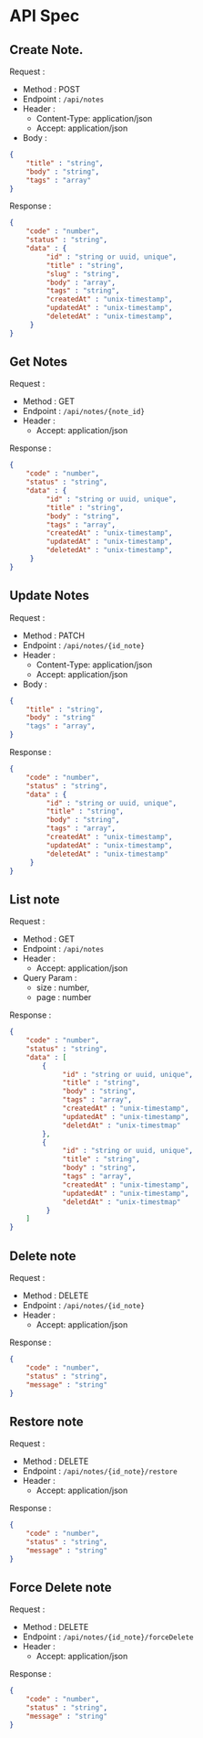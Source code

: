 # API Spec
## Create Note.

Request :
- Method : POST
- Endpoint : `/api/notes`
- Header :
    - Content-Type: application/json
    - Accept: application/json
- Body :

```json 
{
    "title" : "string",
    "body" : "string",
    "tags" : "array"
}
```

Response :

```json 
{
    "code" : "number",
    "status" : "string",
    "data" : {
         "id" : "string or uuid, unique",
         "title" : "string",
         "slug" : "string",
         "body" : "array",
         "tags" : "string",
         "createdAt" : "unix-timestamp",
         "updatedAt" : "unix-timestamp",
         "deletedAt" : "unix-timestamp",
     }
}
```

## Get Notes

Request :
- Method : GET
- Endpoint : `/api/notes/{note_id}`
- Header :
    - Accept: application/json

Response :

```json 
{
    "code" : "number",
    "status" : "string",
    "data" : {
         "id" : "string or uuid, unique",
         "title" : "string",
         "body" : "string",
         "tags" : "array",
         "createdAt" : "unix-timestamp",
         "updatedAt" : "unix-timestamp",
         "deletedAt" : "unix-timestamp",
     }
}
```

## Update Notes

Request :
- Method : PATCH
- Endpoint : `/api/notes/{id_note}`
- Header :
    - Content-Type: application/json
    - Accept: application/json
- Body :

```json 
{
    "title" : "string",
    "body" : "string"
    "tags" : "array",
}
```

Response :

```json 
{
    "code" : "number",
    "status" : "string",
    "data" : {
         "id" : "string or uuid, unique",
         "title" : "string",
         "body" : "string",
         "tags" : "array",
         "createdAt" : "unix-timestamp",
         "updatedAt" : "unix-timestamp",
         "deletedAt" : "unix-timestamp"
     }
}
```

## List note

Request :
- Method : GET
- Endpoint : `/api/notes`
- Header :
    - Accept: application/json
- Query Param :
    - size : number,
    - page : number

Response :

```json 
{
    "code" : "number",
    "status" : "string",
    "data" : [
        {
             "id" : "string or uuid, unique",
             "title" : "string",
             "body" : "string",
             "tags" : "array",
             "createdAt" : "unix-timestamp",
             "updatedAt" : "unix-timestamp",
             "deletdAt" : "unix-timestmap"
        },
        {
             "id" : "string or uuid, unique",
             "title" : "string",
             "body" : "string",
             "tags" : "array",
             "createdAt" : "unix-timestamp",
             "updatedAt" : "unix-timestamp",
             "deletdAt" : "unix-timestmap"
         }
    ]
}
```

## Delete note

Request :
- Method : DELETE
- Endpoint : `/api/notes/{id_note}`
- Header :
    - Accept: application/json

Response :

```json 
{
    "code" : "number",
    "status" : "string",
    "message" : "string"
}
```
## Restore note

Request :
- Method : DELETE
- Endpoint : `/api/notes/{id_note}/restore`
- Header :
    - Accept: application/json

Response :

```json 
{
    "code" : "number",
    "status" : "string",
    "message" : "string"
}
```
## Force Delete note

Request :
- Method : DELETE
- Endpoint : `/api/notes/{id_note}/forceDelete`
- Header :
    - Accept: application/json

Response :

```json 
{
    "code" : "number",
    "status" : "string",
    "message" : "string"
}
```

